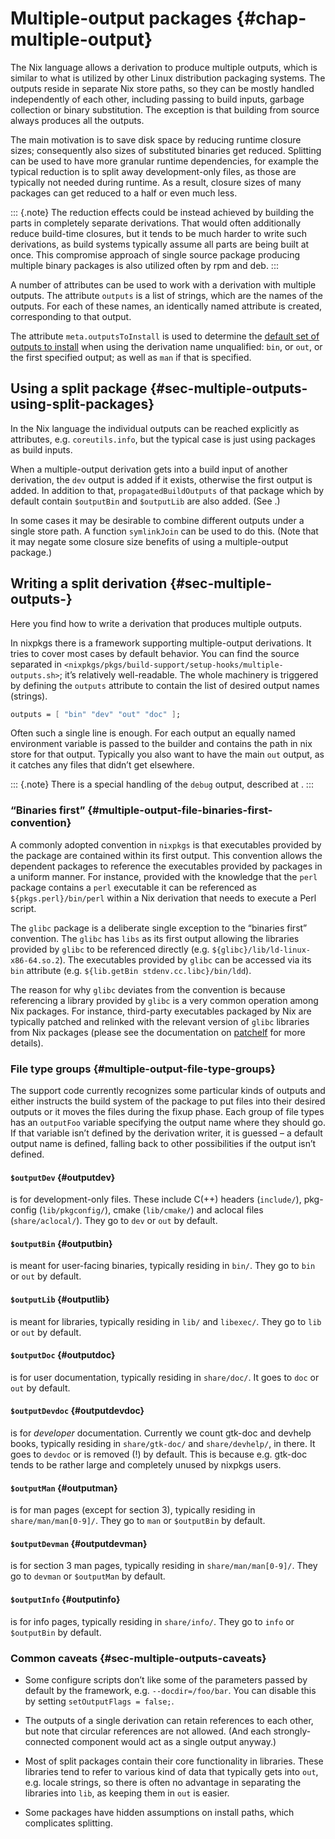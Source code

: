 # Multiple-output packages {#chap-multiple-output}

The Nix language allows a derivation to produce multiple outputs, which is similar to what is utilized by other Linux distribution packaging systems. The outputs reside in separate Nix store paths, so they can be mostly handled independently of each other, including passing to build inputs, garbage collection or binary substitution. The exception is that building from source always produces all the outputs.

The main motivation is to save disk space by reducing runtime closure sizes; consequently also sizes of substituted binaries get reduced. Splitting can be used to have more granular runtime dependencies, for example the typical reduction is to split away development-only files, as those are typically not needed during runtime. As a result, closure sizes of many packages can get reduced to a half or even much less.

::: {.note}
The reduction effects could be instead achieved by building the parts in completely separate derivations. That would often additionally reduce build-time closures, but it tends to be much harder to write such derivations, as build systems typically assume all parts are being built at once. This compromise approach of single source package producing multiple binary packages is also utilized often by rpm and deb.
:::

A number of attributes can be used to work with a derivation with multiple outputs.
The attribute `outputs` is a list of strings, which are the names of the outputs.
For each of these names, an identically named attribute is created, corresponding to that output.

The attribute `meta.outputsToInstall` is used to determine the [default set of outputs to install](https://github.com/nervosys/Botnix/blob/08c3198f1c6fd89a09f8f0ea09b425028a34de3e/pkgs/stdenv/generic/check-meta.nix#L411-L426) when using the derivation name unqualified:
`bin`, or `out`, or the first specified output; as well as `man` if that is specified.

## Using a split package {#sec-multiple-outputs-using-split-packages}

In the Nix language the individual outputs can be reached explicitly as attributes, e.g. `coreutils.info`, but the typical case is just using packages as build inputs.

When a multiple-output derivation gets into a build input of another derivation, the `dev` output is added if it exists, otherwise the first output is added. In addition to that, `propagatedBuildOutputs` of that package which by default contain `$outputBin` and `$outputLib` are also added. (See [](#multiple-output-file-type-groups).)

In some cases it may be desirable to combine different outputs under a single store path. A function `symlinkJoin` can be used to do this. (Note that it may negate some closure size benefits of using a multiple-output package.)

## Writing a split derivation {#sec-multiple-outputs-}

Here you find how to write a derivation that produces multiple outputs.

In nixpkgs there is a framework supporting multiple-output derivations. It tries to cover most cases by default behavior. You can find the source separated in `<nixpkgs/pkgs/build-support/setup-hooks/multiple-outputs.sh>`; it’s relatively well-readable. The whole machinery is triggered by defining the `outputs` attribute to contain the list of desired output names (strings).

```nix
outputs = [ "bin" "dev" "out" "doc" ];
```

Often such a single line is enough. For each output an equally named environment variable is passed to the builder and contains the path in nix store for that output. Typically you also want to have the main `out` output, as it catches any files that didn’t get elsewhere.

::: {.note}
There is a special handling of the `debug` output, described at [](#stdenv-separateDebugInfo).
:::

### “Binaries first” {#multiple-output-file-binaries-first-convention}

A commonly adopted convention in `nixpkgs` is that executables provided by the package are contained within its first output. This convention allows the dependent packages to reference the executables provided by packages in a uniform manner. For instance, provided with the knowledge that the `perl` package contains a `perl` executable it can be referenced as `${pkgs.perl}/bin/perl` within a Nix derivation that needs to execute a Perl script.

The `glibc` package is a deliberate single exception to the “binaries first” convention. The `glibc` has `libs` as its first output allowing the libraries provided by `glibc` to be referenced directly (e.g. `${glibc}/lib/ld-linux-x86-64.so.2`). The executables provided by `glibc` can be accessed via its `bin` attribute (e.g. `${lib.getBin stdenv.cc.libc}/bin/ldd`).

The reason for why `glibc` deviates from the convention is because referencing a library provided by `glibc` is a very common operation among Nix packages. For instance, third-party executables packaged by Nix are typically patched and relinked with the relevant version of `glibc` libraries from Nix packages (please see the documentation on [patchelf](https://github.com/Botnix/patchelf) for more details).

### File type groups {#multiple-output-file-type-groups}

The support code currently recognizes some particular kinds of outputs and either instructs the build system of the package to put files into their desired outputs or it moves the files during the fixup phase. Each group of file types has an `outputFoo` variable specifying the output name where they should go. If that variable isn’t defined by the derivation writer, it is guessed – a default output name is defined, falling back to other possibilities if the output isn’t defined.

#### `$outputDev` {#outputdev}

is for development-only files. These include C(++) headers (`include/`), pkg-config (`lib/pkgconfig/`), cmake (`lib/cmake/`) and aclocal files (`share/aclocal/`). They go to `dev` or `out` by default.

#### `$outputBin` {#outputbin}

is meant for user-facing binaries, typically residing in `bin/`. They go to `bin` or `out` by default.

#### `$outputLib` {#outputlib}

is meant for libraries, typically residing in `lib/` and `libexec/`. They go to `lib` or `out` by default.

#### `$outputDoc` {#outputdoc}

is for user documentation, typically residing in `share/doc/`. It goes to `doc` or `out` by default.

#### `$outputDevdoc` {#outputdevdoc}

is for _developer_ documentation. Currently we count gtk-doc and devhelp books, typically residing in `share/gtk-doc/` and `share/devhelp/`, in there. It goes to `devdoc` or is removed (!) by default. This is because e.g. gtk-doc tends to be rather large and completely unused by nixpkgs users.

#### `$outputMan` {#outputman}

is for man pages (except for section 3), typically residing in `share/man/man[0-9]/`. They go to `man` or `$outputBin` by default.

#### `$outputDevman` {#outputdevman}

is for section 3 man pages, typically residing in `share/man/man[0-9]/`. They go to `devman` or `$outputMan` by default.

#### `$outputInfo` {#outputinfo}

is for info pages, typically residing in `share/info/`. They go to `info` or `$outputBin` by default.

### Common caveats {#sec-multiple-outputs-caveats}

- Some configure scripts don’t like some of the parameters passed by default by the framework, e.g. `--docdir=/foo/bar`. You can disable this by setting `setOutputFlags = false;`.

- The outputs of a single derivation can retain references to each other, but note that circular references are not allowed. (And each strongly-connected component would act as a single output anyway.)

- Most of split packages contain their core functionality in libraries. These libraries tend to refer to various kind of data that typically gets into `out`, e.g. locale strings, so there is often no advantage in separating the libraries into `lib`, as keeping them in `out` is easier.

- Some packages have hidden assumptions on install paths, which complicates splitting.
